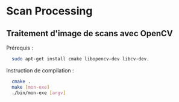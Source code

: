 Scan Processing
===============


## Traitement d'image de scans avec OpenCV

Prérequis :

```bash
  sudo apt-get install cmake libopencv-dev libcv-dev. 
```

Instruction de compilation :

```bash
  cmake .
  make [mon-exe]
  ./bin/mon-exe [argv]
```
